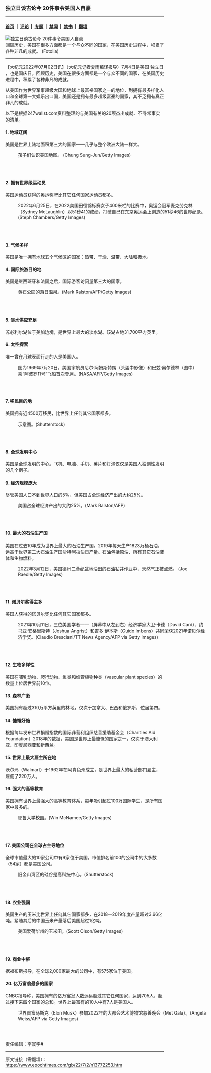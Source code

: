 ### 独立日谈古论今 20件事令美国人自豪

---

#### [首页](../../../..?n13772253) &nbsp;|&nbsp; [评论](../../../../../epoch-comment?n13772253) &nbsp;|&nbsp; [专题](../../../../../epoch-special?n13772253) &nbsp;|&nbsp; [禁闻](../../../../../epoch-news?n13772253) &nbsp;|&nbsp; [禁书](../../../../../books?n13772253) &nbsp;|&nbsp; [翻墙](https://github.com/gfw-breaker/nogfw/blob/master/README.md?n13772253)


<div><img alt="独立日谈古论今 20件事令美国人自豪" class="attachment-djy_600_400 size-djy_600_400 wp-post-image" src="https://i.epochtimes.com/assets/uploads/2021/01/Fotolia_76617451_Subscription_L-600x400.jpg"/>
<div class="caption">
 回顾历史，美国在很多方面都是一个与众不同的国家，在美国历史进程中，积累了各种非凡的成就。 (Fotolia)
</div></div><hr/><div class="post_content" id="artbody" itemprop="articleBody">
 <!-- article content begin -->
 <p>
  【大纪元2022年07月02日讯】（大纪元记者夏雨编译报导）7月4日是美国
  <ok href="https://www.epochtimes.com/gb/tag/%E7%8B%AC%E7%AB%8B%E6%97%A5.html">
   独立日
  </ok>
  ，也是国庆日。回顾历史，美国在很多方面都是一个与众不同的国家，在美国历史进程中，积累了各种非凡的成就。
 </p>
 <p>
  从美国作为世界军事超级大国和地球上最富裕国家之一的地位，到拥有最多样化人口和全球第一大娱乐出口国，美国还是拥有最多超级富豪的国家，其不乏拥有真正非凡的成就。
 </p>
 <p>
  以下是根据247wallst.com资料整理的与美国有关的20项杰出成就、不寻常事实的清单。
 </p>
 <h4>
  1. 地域辽阔
 </h4>
 <p>
  美国是世界上陆地面积第三大的国家——几乎与整个欧洲大陆一样大。
 </p>
 <figure aria-describedby="caption-attachment-6337141" class="wp-caption aligncenter" id="attachment_6337141" style="width: 594px">
  <ok href="https://i.epochtimes.com/assets/uploads/2007/01/701070219191164.jpg" target="_blank">
   <img alt="" class="size-full wp-image-6337141" src="https://i.epochtimes.com/assets/uploads/2007/01/701070219191164.jpg"/>
  </ok>
  <br/><figcaption class="wp-caption-text" id="caption-attachment-6337141">
   孩子们认识美国地图。 (Chung Sung-Jun/Getty Images)
  </figcaption><br/>
 </figure><br/>
 <h4>
  2. 拥有世界级运动员
 </h4>
 <p>
  美国运动员获得的奥运奖牌比其它任何国家运动员都多。
 </p>
 <figure aria-describedby="caption-attachment-13768787" class="wp-caption aligncenter" id="attachment_13768787" style="width: 600px">
  <ok href="https://i.epochtimes.com/assets/uploads/2022/06/id13768787-GettyImages-1405133088.jpg" target="_blank">
   <img alt="" class="size-large wp-image-13768787" src="https://i.epochtimes.com/assets/uploads/2022/06/id13768787-GettyImages-1405133088-600x400.jpg"/>
  </ok>
  <br/><figcaption class="wp-caption-text" id="caption-attachment-13768787">
   2022年6月25日，在2022美国田径锦标赛女子400米栏的比赛中，奥运会冠军麦克劳克林（Sydney McLaughlin）以51秒41的成绩，打破自己在东京奥运会上创造的51秒46的世界纪录。(Steph Chambers/Getty Images)
  </figcaption><br/>
 </figure><br/>
 <h4>
  3. 气候多样
 </h4>
 <p>
  美国是唯一拥有地球五个气候区的国家：热带、干燥、温带、大陆和极地。
 </p>
 <h4>
  4. 国际旅游目的地
 </h4>
 <p>
  美国是继西班牙和法国之后，国际游客访问量第三大的国家。
 </p>
 <figure aria-describedby="caption-attachment-9369003" class="wp-caption aligncenter" id="attachment_9369003" style="width: 600px">
  <ok href="https://i.epochtimes.com/assets/uploads/2017/07/GettyImages-115080342-676x450.jpg" target="_blank">
   <img alt="" class="size-large wp-image-9369003" src="https://i.epochtimes.com/assets/uploads/2017/07/GettyImages-115080342-676x450-600x399.jpg"/>
  </ok>
  <br/><figcaption class="wp-caption-text" id="caption-attachment-9369003">
   黄石公园的落日温泉。(Mark Ralston/AFP/Getty Images)
  </figcaption><br/>
 </figure><br/>
 <h4>
  5. 淡水供应充足
 </h4>
 <p>
  苏必利尔湖位于美加边境，是世界上最大的淡水湖。该湖占地31,700平方英里。
 </p>
 <h4>
  6. 太空探索
 </h4>
 <p>
  唯一曾在月球表面行走的人是美国人。
 </p>
 <figure aria-describedby="caption-attachment-5762414" class="wp-caption aligncenter" id="attachment_5762414" style="width: 600px">
  <ok href="https://i.epochtimes.com/assets/uploads/2014/07/1207070203591758.jpg" target="_blank">
   <img alt="" class="size-large wp-image-5762414" src="https://i.epochtimes.com/assets/uploads/2014/07/1207070203591758-600x509.jpg"/>
  </ok>
  <br/><figcaption class="wp-caption-text" id="caption-attachment-5762414">
   图为1969年7月20日，美国宇航员尼尔‧阿姆斯特朗（头盔中影像）和巴兹‧奥尔德林（图中）乘“阿波罗11号”飞船首次登月。(NASA/AFP/Getty Images)
  </figcaption><br/>
 </figure><br/>
 <h4>
  7. 移民目的地
 </h4>
 <p>
  美国拥有近4500万移民，比世界上任何其它国家都多。
 </p>
 <figure aria-describedby="caption-attachment-12443604" class="wp-caption aligncenter" id="attachment_12443604" style="width: 600px">
  <ok href="https://i.epochtimes.com/assets/uploads/2020/10/shutterstock_593542976-2-e1601519121836.jpg" target="_blank">
   <img alt="" class="size-large wp-image-12443604" src="https://i.epochtimes.com/assets/uploads/2020/10/shutterstock_593542976-2-600x401.jpg"/>
  </ok>
  <br/><figcaption class="wp-caption-text" id="caption-attachment-12443604">
   示意图。(Shutterstock)
  </figcaption><br/>
 </figure><br/>
 <h4>
  8. 全球发明中心
 </h4>
 <p>
  美国是全球发明的中心。飞机、电脑、手机、薯片和灯泡仅仅是美国人独创性发明的几个例子。
 </p>
 <h4>
  9. 经济规模庞大
 </h4>
 <p>
  尽管美国人口不到世界人口的5%，但美国占全球经济产出的大约25%。
 </p>
 <figure aria-describedby="caption-attachment-13036913" class="wp-caption aligncenter" id="attachment_13036913" style="width: 600px">
  <ok href="https://i.epochtimes.com/assets/uploads/2021/06/id13036913-1.jpeg" target="_blank">
   <img alt="" class="size-large wp-image-13036913" src="https://i.epochtimes.com/assets/uploads/2021/06/id13036913-1-600x400.jpeg"/>
  </ok>
  <br/><figcaption class="wp-caption-text" id="caption-attachment-13036913">
   美国占全球经济产出的大约25%。(Mark Ralston/AFP)
  </figcaption><br/>
 </figure><br/>
 <h4>
  10. 最大的石油生产国
 </h4>
 <p>
  美国在过去10年成为世界上最大的石油生产国。2019年每天生产1823万桶石油，远高于世界第二大石油生产国沙特阿拉伯日产量。石油包括原油、所有其它石油液体和生物燃料。
 </p>
 <figure aria-describedby="caption-attachment-13725441" class="wp-caption aligncenter" id="attachment_13725441" style="width: 600px">
  <ok href="https://i.epochtimes.com/assets/uploads/2022/05/id13725441-GettyImages-1384597193.jpg" target="_blank">
   <img alt="" class="size-large wp-image-13725441" src="https://i.epochtimes.com/assets/uploads/2022/05/id13725441-GettyImages-1384597193-600x400.jpg"/>
  </ok>
  <br/><figcaption class="wp-caption-text" id="caption-attachment-13725441">
   2022年3月12日，美国德州二叠纪盆地油田的石油钻井作业中，天然气正被点燃。 (Joe Raedle/Getty Images)
  </figcaption><br/>
 </figure><br/>
 <h4>
  11. 诺贝尔奖得主多
 </h4>
 <p>
  美国人获得的诺贝尔奖比任何其它国家都多。
 </p>
 <figure aria-describedby="caption-attachment-13296806" class="wp-caption aligncenter" id="attachment_13296806" style="width: 600px">
  <ok href="https://i.epochtimes.com/assets/uploads/2021/10/id13296806-GettyImages-1235816162.jpg" target="_blank">
   <img alt="" class="size-large wp-image-13296806" src="https://i.epochtimes.com/assets/uploads/2021/10/id13296806-GettyImages-1235816162-600x400.jpg"/>
  </ok>
  <br/><figcaption class="wp-caption-text" id="caption-attachment-13296806">
   2021年10月11日，三位美国学者——（屏幕中从左到右）经济学家大卫‧卡德（David Card）、约书亚‧安格里斯特（Joshua Angrist）和吉多‧伊本斯（Guido Imbens）共同荣获2021年诺贝尔经济学奖。(Claudio Bresciani/TT News Agency/AFP via Getty Images)
  </figcaption><br/>
 </figure><br/>
 <h4>
  12. 生物多样性
 </h4>
 <p>
  美国在哺乳动物、爬行动物、鱼类和维管植物种类（vascular plant species）的数量上位居世界前10位。
 </p>
 <h4>
  13. 森林广袤
 </h4>
 <p>
  美国拥有超过310万平方英里的林地，仅次于加拿大、巴西和俄罗斯，位居第四。
 </p>
 <h4>
  14. 慷慨好施
 </h4>
 <p>
  根据每年发布世界捐赠指数的国际非营利组织慈善援助基金会（Charities Aid Foundation）2018年的数据，美国是世界上最慷慨的国家之一，仅次于澳大利亚、印度尼西亚和新西兰。
 </p>
 <h4>
  15. 世界上最大雇主所在地
 </h4>
 <p>
  沃尔玛（Walmart）于1962年在阿肯色州成立，是世界上最大的私营部门雇主，雇佣了220万人。
 </p>
 <h4>
  16. 强大的高等教育
 </h4>
 <p>
  美国拥有世界上最强大的高等教育体系，每年吸引超过100万国际学生，是所有国家中最多的。
 </p>
 <figure aria-describedby="caption-attachment-13496597" class="wp-caption aligncenter" id="attachment_13496597" style="width: 600px">
  <ok href="https://i.epochtimes.com/assets/uploads/2022/01/id13496597-155446.jpg" target="_blank">
   <img alt="" class="size-large wp-image-13496597" src="https://i.epochtimes.com/assets/uploads/2022/01/id13496597-155446-600x389.jpg"/>
  </ok>
  <br/><figcaption class="wp-caption-text" id="caption-attachment-13496597">
   耶鲁大学校园。(Win McNamee/Getty Images)
  </figcaption><br/>
 </figure><br/>
 <h4>
  17. 美国公司在全球占主导地位
 </h4>
 <p>
  全球市值最大的10家公司中有9家位于美国。市值排名前100的公司中的大多数（54家）都是美国公司。
 </p>
 <figure aria-describedby="caption-attachment-13544024" class="wp-caption aligncenter" id="attachment_13544024" style="width: 600px">
  <ok href="https://i.epochtimes.com/assets/uploads/2022/01/id13544024-shutterstock_1615777177.jpg" target="_blank">
   <img alt="" class="size-large wp-image-13544024" src="https://i.epochtimes.com/assets/uploads/2022/01/id13544024-shutterstock_1615777177-600x392.jpg"/>
  </ok>
  <br/><figcaption class="wp-caption-text" id="caption-attachment-13544024">
   旧金山湾区的硅谷是高科技中心。(Shutterstock)
  </figcaption><br/>
 </figure><br/>
 <h4>
  18. 农业强国
 </h4>
 <p>
  美国生产的玉米比世界上任何其它国家都多，在2018—2019年度产量超过3.66亿吨。紧随其后的中国玉米产量落后美国超过1亿吨。
 </p>
 <figure aria-describedby="caption-attachment-6085777" class="wp-caption aligncenter" id="attachment_6085777" style="width: 594px">
  <ok href="https://i.epochtimes.com/assets/uploads/2012/01/1201051036351164.jpg" target="_blank">
   <img alt="" class="size-full wp-image-6085777" src="https://i.epochtimes.com/assets/uploads/2012/01/1201051036351164.jpg"/>
  </ok>
  <br/><figcaption class="wp-caption-text" id="caption-attachment-6085777">
   美国爱荷华州的玉米田。(Scott Olson/Getty Images)
  </figcaption><br/>
 </figure><br/>
 <h4>
  19. 商业中枢
 </h4>
 <p>
  据福布斯报导，在全球2,000家最大的公司中，有575家位于美国。
 </p>
 <h4>
  20. 亿万富翁最多的国家
 </h4>
 <p>
  CNBC报导称，美国拥有的亿万富翁人数远远超过其它任何国家，达到705人，超过接下来四个国家的总和。世界上最富有的10人中有7人是美国人。
 </p>
 <figure aria-describedby="caption-attachment-13728524" class="wp-caption aligncenter" id="attachment_13728524" style="width: 600px">
  <ok href="https://i.epochtimes.com/assets/uploads/2022/05/id13728524-tu2-id13727185-GettyImages-1240408741.jpg" target="_blank">
   <img alt="" class="size-large wp-image-13728524" src="https://i.epochtimes.com/assets/uploads/2022/05/id13728524-tu2-id13727185-GettyImages-1240408741-600x398.jpg"/>
  </ok>
  <br/><figcaption class="wp-caption-text" id="caption-attachment-13728524">
   世界首富马斯克（Elon Musk）参加2022年的大都会艺术博物馆慈善晚会（Met Gala）。(Angela Weiss/AFP via Getty Images)
  </figcaption><br/>
 </figure><br/>
 <p>
  责任编辑：李寰宇#
 </p>
 <!-- article content end -->
 <div id="below_article_ad">
 </div>
</div>


---

原文链接（需翻墙）：https://www.epochtimes.com/gb/22/7/2/n13772253.htm